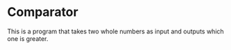 # Comparator
This is a program that takes two whole numbers as input and outputs which one is greater.
